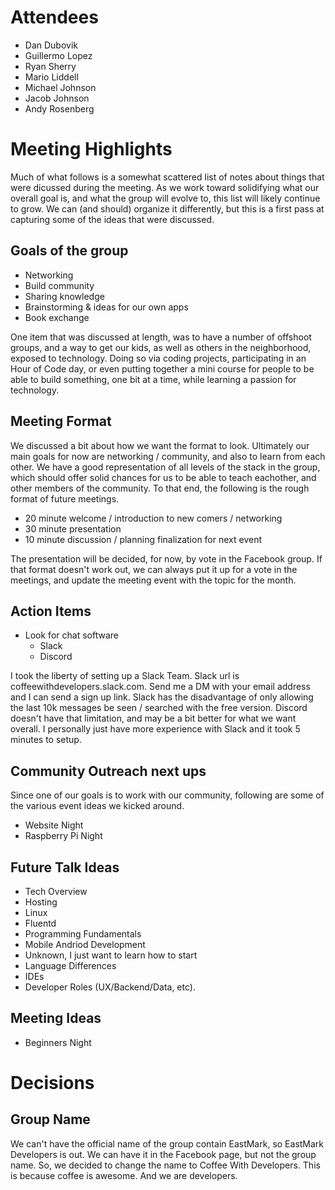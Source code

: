 Attendees
===
* Dan Dubovik
* Guillermo Lopez
* Ryan Sherry
* Mario Liddell
* Michael Johnson
* Jacob Johnson
* Andy Rosenberg


Meeting Highlights
===
Much of what follows is a somewhat scattered list of notes about things that were dicussed during the meeting.  As we work toward solidifying what our overall goal is, and what the group will evolve to, this list will likely continue to grow.  We can (and should) organize it differently, but this is a first pass at capturing some of the ideas that were discussed.

 
Goals of the group
---
* Networking
* Build community
* Sharing knowledge
* Brainstorming & ideas for our own apps
* Book exchange

One item that was discussed at length, was to have a number of offshoot groups, and a way to get our kids, as well as others in the neighborhood, exposed to technology.  Doing so via coding projects, participating in an Hour of Code day, or even putting together a mini course for people to be able to build something, one bit at a time, while learning a passion for technology.

Meeting Format
---
We discussed a bit about how we want the format to look.  Ultimately our main goals for now are networking / community, and also to learn from each other.  We have a good representation of all levels of the stack in the group, which should offer solid chances for us to be able to teach eachother, and other members of the community.  To that end, the following is the rough format of future meetings.  

* 20 minute welcome / introduction to new comers / networking
* 30 minute presentation
* 10 minute discussion / planning finalization for next event

The presentation will be decided, for now, by vote in the Facebook group.  If that format doesn't work out, we can always put it up for a vote in the meetings, and update the meeting event with the topic for the month.

Action Items
---
* Look for chat software
    * Slack
    * Discord

I took the liberty of setting up a Slack Team. Slack url is coffeewithdevelopers.slack.com.  Send me a DM with your email address and I can send a sign up link.  Slack has the disadvantage of only allowing the last 10k messages be seen / searched with the free version.  Discord doesn't have that limitation, and may be a bit better for what we want overall.  I personally just have more experience with Slack and it took 5 minutes to setup.

Community Outreach next ups
---

Since one of our goals is to work with our community, following are some of the various event ideas we kicked around. 

* Website Night
* Raspberry Pi Night

Future Talk Ideas
---
* Tech Overview
* Hosting
* Linux
* Fluentd
* Programming Fundamentals
* Mobile Andriod Development
* Unknown, I just want to learn how to start
* Language Differences
* IDEs
* Developer Roles (UX/Backend/Data, etc).

Meeting Ideas
---
* Beginners Night


Decisions
===
Group Name
---
We can't have the official name of the group contain EastMark, so EastMark Developers is out.  We can have it in the Facebook page, but not the group name.  So, we decided to change the name to Coffee With Developers.  This is because coffee is awesome.  And we are developers.
